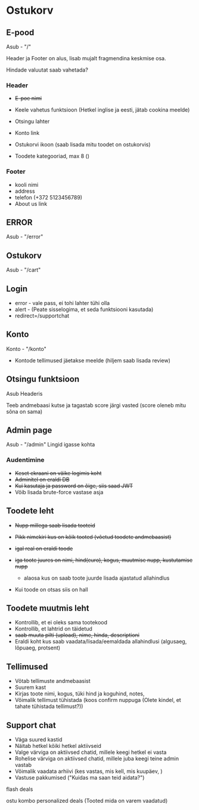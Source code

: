 # Ostukorv

## E-pood

Asub - "/"

Header ja Footer on alus, lisab mujalt fragmendina keskmise osa.

Hindade valuutat saab vahetada?

### Header

 - ~~E-poe nimi~~
 - Keele vahetus funktsioon (Hetkel inglise ja eesti, jätab cookina meelde)
 - Otsingu lahter
 - Konto link
 - Ostukorvi ikoon (saab lisada mitu toodet on ostukorvis)

 - Toodete kategooriad, max 8 ()

### Footer

 - kooli nimi
 - address
 - telefon (+372 5123456789)
 - About us link

## ERROR

Asub - "/error"

## Ostukorv

Asub - "/cart"

## Login

 - error - vale pass, ei tohi lahter tühi olla
 - alert - (Peate sisselogima, et seda funktsiooni kasutada)
 - redirect=/supportchat

## Konto

Konto - "/konto"

 - Kontode tellimused jäetakse meelde (hiljem saab lisada review)

## Otsingu funktsioon

Asub Headeris

Teeb andmebaasi kutse ja tagastab score järgi vasted (score oleneb mitu sõna on sama)




## Admin page

Asub - "/admin"
Lingid igasse kohta


### Audentimine

 - ~~Keset ekraani on väike logimis koht~~
 - ~~Adminitel on eraldi DB~~
 - ~~Kui kasutaja ja password on õige, siis saad JWT~~
 - Võib lisada brute-force vastase asja

## Toodete leht
 - ~~Nupp millega saab lisada tooteid~~

 - ~~Pikk nimekiri kus on kõik tooted (võetud toodete andmebaasist)~~
 - ~~igal real on eraldi toode~~
 - ~~iga toote juures on nimi, hind(euro), kogus, muutmise nupp, kustutamise nupp~~
   - alaosa kus on saab toote juurde lisada ajastatud allahindlus
 - Kui toode on otsas siis on hall

## Toodete muutmis leht

 - Kontrollib, et ei oleks sama tootekood
 - Kontrollib, et lahtrid on täidetud
 - ~~saab muuta pilti (upload), nime, hinda, descriptioni~~
 - Eraldi koht kus saab vaadata/lisada/eemaldada allahindlusi (algusaeg, lõpuaeg, protsent)

## Tellimused

 - Võtab tellimuste andmebaasist
 - Suurem kast
 - Kirjas toote nimi, kogus, tüki hind ja koguhind, notes, 
 - Võimalik tellimust tühistada (koos confirm nuppuga (Olete kindel, et tahate tühistada tellimust?))

## Support chat
 - Väga suured kastid
 - Näitab hetkel kõiki hetkel aktiivseid 
 - Valge värviga on aktiivsed chatid, millele keegi hetkel ei vasta
 - Rohelise värviga on aktiivsed chatid, millele juba keegi teine admin vastab
 - Võimalik vaadata arhiivi (kes vastas, mis kell, mis kuupäev, )
 - Vastuse pakkumised ("Kuidas ma saan teid aidata?")





flash deals

ostu kombo
personalized deals (Tooted mida on varem vaadatud)
